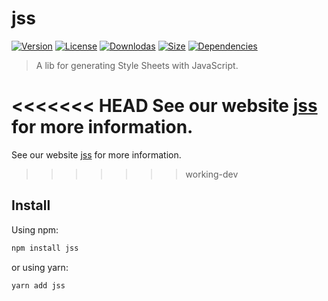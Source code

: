 # jss

[![Version](https://img.shields.io/npm/v/jss.svg?style=flat)](https://npmjs.org/package/jss)
[![License](https://img.shields.io/npm/l/jss.svg?style=flat)](https://github.com/cssinjs/jss/blob/master/LICENSE)
[![Downlodas](https://img.shields.io/npm/dm/jss.svg?style=flat)](https://npmjs.org/package/jss)
[![Size](https://img.shields.io/bundlephobia/minzip/jss.svg?style=flat)](https://npmjs.org/package/jss)
[![Dependencies](https://img.shields.io/david/cssinjs/jss.svg?path=packages%2Fjss&style=flat)](https://npmjs.org/package/jss)

> A lib for generating Style Sheets with JavaScript.

<<<<<<< HEAD
See our website [jss](https://cssinjs.org/setup?v=v10.8.0) for more information.
=======
See our website [jss](https://cssinjs.org/setup?v=v10.8.2) for more information.
>>>>>>> working-dev

## Install

Using npm:

```sh
npm install jss
```

or using yarn:

```sh
yarn add jss
```
